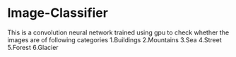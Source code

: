 # Image-Classifier
This is a convolution neural network trained using gpu to check whether the images are of following categories 
1.Buildings
2.Mountains
3.Sea
4.Street
5.Forest
6.Glacier
